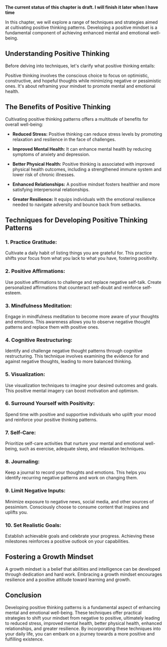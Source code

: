 **The current status of this chapter is draft. I will finish it later when I have time**

In this chapter, we will explore a range of techniques and strategies aimed at cultivating positive thinking patterns. Developing a positive mindset is a fundamental component of achieving enhanced mental and emotional well-being.

**Understanding Positive Thinking**
-----------------------------------

Before delving into techniques, let's clarify what positive thinking entails:

Positive thinking involves the conscious choice to focus on optimistic, constructive, and hopeful thoughts while minimizing negative or pessimistic ones. It's about reframing your mindset to promote mental and emotional health.

**The Benefits of Positive Thinking**
-------------------------------------

Cultivating positive thinking patterns offers a multitude of benefits for overall well-being:

* **Reduced Stress:** Positive thinking can reduce stress levels by promoting relaxation and resilience in the face of challenges.

* **Improved Mental Health:** It can enhance mental health by reducing symptoms of anxiety and depression.

* **Better Physical Health:** Positive thinking is associated with improved physical health outcomes, including a strengthened immune system and lower risk of chronic illnesses.

* **Enhanced Relationships:** A positive mindset fosters healthier and more satisfying interpersonal relationships.

* **Greater Resilience:** It equips individuals with the emotional resilience needed to navigate adversity and bounce back from setbacks.

**Techniques for Developing Positive Thinking Patterns**
--------------------------------------------------------

### **1. Practice Gratitude:**

Cultivate a daily habit of listing things you are grateful for. This practice shifts your focus from what you lack to what you have, fostering positivity.

### **2. Positive Affirmations:**

Use positive affirmations to challenge and replace negative self-talk. Create personalized affirmations that counteract self-doubt and reinforce self-esteem.

### **3. Mindfulness Meditation:**

Engage in mindfulness meditation to become more aware of your thoughts and emotions. This awareness allows you to observe negative thought patterns and replace them with positive ones.

### **4. Cognitive Restructuring:**

Identify and challenge negative thought patterns through cognitive restructuring. This technique involves examining the evidence for and against negative thoughts, leading to more balanced thinking.

### **5. Visualization:**

Use visualization techniques to imagine your desired outcomes and goals. This positive mental imagery can boost motivation and optimism.

### **6. Surround Yourself with Positivity:**

Spend time with positive and supportive individuals who uplift your mood and reinforce your positive thinking patterns.

### **7. Self-Care:**

Prioritize self-care activities that nurture your mental and emotional well-being, such as exercise, adequate sleep, and relaxation techniques.

### **8. Journaling:**

Keep a journal to record your thoughts and emotions. This helps you identify recurring negative patterns and work on changing them.

### **9. Limit Negative Inputs:**

Minimize exposure to negative news, social media, and other sources of pessimism. Consciously choose to consume content that inspires and uplifts you.

### **10. Set Realistic Goals:**

Establish achievable goals and celebrate your progress. Achieving these milestones reinforces a positive outlook on your capabilities.

**Fostering a Growth Mindset**
------------------------------

A growth mindset is a belief that abilities and intelligence can be developed through dedication and hard work. Embracing a growth mindset encourages resilience and a positive attitude toward learning and growth.

**Conclusion**
--------------

Developing positive thinking patterns is a fundamental aspect of enhancing mental and emotional well-being. These techniques offer practical strategies to shift your mindset from negative to positive, ultimately leading to reduced stress, improved mental health, better physical health, enhanced relationships, and greater resilience. By incorporating these techniques into your daily life, you can embark on a journey towards a more positive and fulfilling existence.
